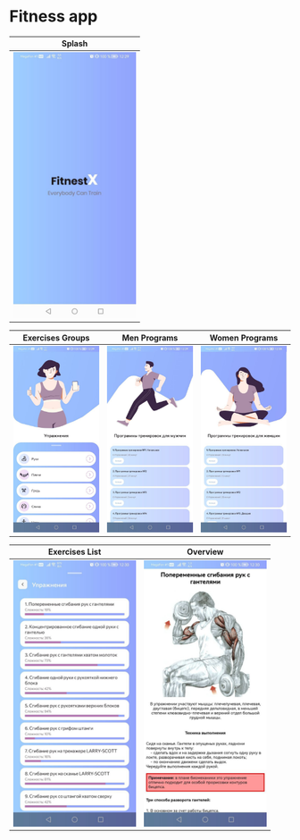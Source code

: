 # Fitness app

| Splash |
| --- |
| <img src="screenshots/splash.jpg?raw=true" width="220" alt="Splash screen"> |


| Exercises Groups | Men Programs | Women Programs |
| --- | --- | --- |
| <img src="screenshots/1.jpg?raw=true" width="220" alt="Exercises Groups"> | <img src="screenshots/2.jpg?raw=true" width="220" alt="Men Programs"> | <img src="screenshots/3.jpg?raw=true" width="220" alt="Women Programs"> |

| Exercises List | Overview |
| --- | --- |
| <img src="screenshots/4.jpg?raw=true" width="220" alt="Exercises List"> | <img src="screenshots/5.jpg?raw=true" width="220" alt="Overview"> |


